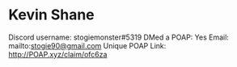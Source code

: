 # Kevin Shane

Discord username: stogiemonster#5319
DMed a POAP: Yes
Email: mailto:stogie90@gmail.com
Unique POAP Link: http://POAP.xyz/claim/ofc6za